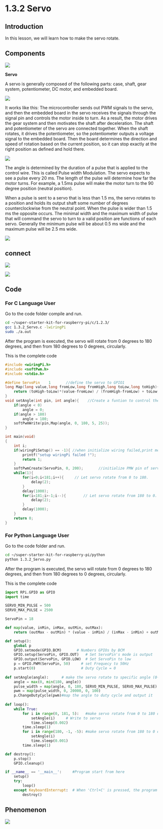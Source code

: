
# 1.3.2 Servo

## Introduction

In this lesson, we will learn how to make the servo rotate.

## Components

![](./img/list/list_1.3.2.png)

**Servo**

A servo is generally composed of the following parts: case, shaft, gear system, potentiometer, DC motor, and embedded board.

![](./img//image121.png)

It works like this: The microcontroller sends out PWM signals to the servo, and then the embedded board in the servo receives the signals through the signal pin and controls the motor inside to turn. As a result, the motor drives the gear system and then motivates the shaft after deceleration. The shaft and potentiometer of the servo are connected together. When the shaft rotates, it drives the potentiometer, so the potentiometer outputs a voltage signal to the embedded board. Then the board determines the direction and speed of rotation based on the current position, so it can stop exactly at the right position as defined and hold there.

![](./img//image122.png)

The angle is determined by the duration of a pulse that is applied to the control wire. This is called Pulse width Modulation. The servo expects to see a pulse every 20 ms. The length of the pulse will determine how far the motor turns. For example, a 1.5ms pulse will make the motor turn to the 90 degree position (neutral position).

When a pulse is sent to a servo that is less than 1.5 ms, the servo rotates to a position and holds its output shaft some number of degrees counterclockwise from the neutral point. When the pulse is wider than 1.5 ms the opposite occurs. The minimal width and the maximum width of pulse that will command the servo to turn to a valid position are functions of each servo. Generally the minimum pulse will be about 0.5 ms wide and the maximum pulse will be 2.5 ms wide.

![](./img//image123.jpeg)

## connect

![](./img//image337.png)

![](./img/connect/1.3.2.png)

## Code

### For C Language User

Go to the code folder compile and run.

```sh
cd ~/super-starter-kit-for-raspberry-pi/c/1.2.3/
gcc 1.3.2_Servo.c -lwiringPi
sudo ./a.out
```

After the program is executed, the servo will rotate from 0 degrees to 180 degrees, and then from 180 degrees to 0 degrees, circularly.

This is the complete code

```c
#include <wiringPi.h>
#include <softPwm.h>
#include <stdio.h>

#define ServoPin    1       //define the servo to GPIO1
long Map(long value,long fromLow,long fromHigh,long toLow,long toHigh){
    return (toHigh-toLow)*(value-fromLow) / (fromHigh-fromLow) + toLow;
}
void setAngle(int pin, int angle){    //Create a funtion to control the angle of the servo.
    if(angle < 0)
        angle = 0;
    if(angle > 180)
        angle = 180;
    softPwmWrite(pin,Map(angle, 0, 180, 5, 25));
}

int main(void)
{
    int i;
    if(wiringPiSetup() == -1){ //when initialize wiring failed,print message to screen
        printf("setup wiringPi failed !");
        return 1;
    }
    softPwmCreate(ServoPin, 0, 200);       //initialize PMW pin of servo
    while(1){
        for(i=0;i<181;i++){     // Let servo rotate from 0 to 180.                  setAngle(ServoPin,i);
            delay(2);
        }
        delay(1000);
        for(i=181;i>-1;i--){        // Let servo rotate from 180 to 0.              setAngle(ServoPin,i);
            delay(2);
        }
        delay(1000);
    }
    return 0;
}
```

### For  Python  Language User

Go to the code folder and run.

```sh
cd ~/super-starter-kit-for-raspberry-pi/python
python 1.3.2_Servo.py
```

After the program is executed, the servo will rotate from 0 degrees to 180 degrees, and then from 180 degrees to 0 degrees, circularly.

This is the complete code

```python
import RPi.GPIO as GPIO
import time

SERVO_MIN_PULSE = 500
SERVO_MAX_PULSE = 2500

ServoPin = 18

def map(value, inMin, inMax, outMin, outMax):
    return (outMax - outMin) * (value - inMin) / (inMax - inMin) + outMin

def setup():
    global p
    GPIO.setmode(GPIO.BCM)       # Numbers GPIOs by BCM
    GPIO.setup(ServoPin, GPIO.OUT)   # Set ServoPin's mode is output
    GPIO.output(ServoPin, GPIO.LOW)  # Set ServoPin to low
    p = GPIO.PWM(ServoPin, 50)     # set Frequecy to 50Hz
    p.start(0)                     # Duty Cycle = 0
    
def setAngle(angle):      # make the servo rotate to specific angle (0-180 degrees) 
    angle = max(0, min(180, angle))
    pulse_width = map(angle, 0, 180, SERVO_MIN_PULSE, SERVO_MAX_PULSE)
    pwm = map(pulse_width, 0, 20000, 0, 100)
    p.ChangeDutyCycle(pwm)#map the angle to duty cycle and output it
    
def loop():
    while True:
        for i in range(0, 181, 5):   #make servo rotate from 0 to 180 deg
            setAngle(i)     # Write to servo
            time.sleep(0.002)
        time.sleep(1)
        for i in range(180, -1, -5): #make servo rotate from 180 to 0 deg
            setAngle(i)
            time.sleep(0.001)
        time.sleep(1)

def destroy():
    p.stop()
    GPIO.cleanup()

if __name__ == '__main__':     #Program start from here
    setup()
    try:
        loop()
    except KeyboardInterrupt:  # When 'Ctrl+C' is pressed, the program destroy() will be executed.
        destroy()
```

## Phenomenon

![](./img/phenomenon/132.gif)
